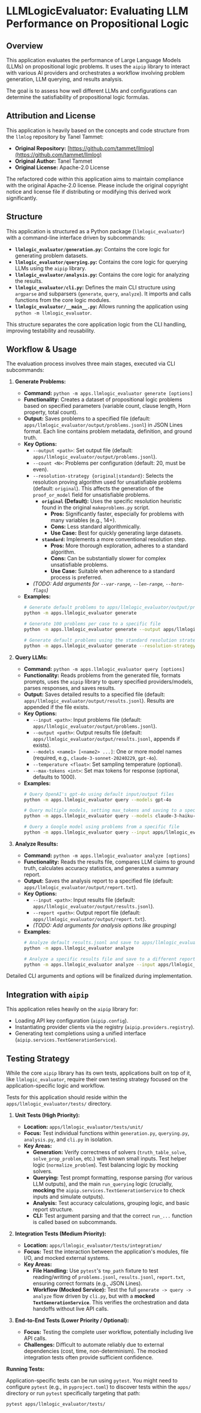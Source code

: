 # LLMLogicEvaluator: Evaluating LLM Performance on Propositional Logic

## Overview

This application evaluates the performance of Large Language Models (LLMs) on propositional logic problems. It uses the `aipip` library to interact with various AI providers and orchestrates a workflow involving problem generation, LLM querying, and results analysis.

The goal is to assess how well different LLMs and configurations can determine the satisfiability of propositional logic formulas.

## Attribution and License

This application is heavily based on the concepts and code structure from the `llmlog` repository by Tanel Tammet:

*   **Original Repository:** [https://github.com/tammet/llmlog](https://github.com/tammet/llmlog)
*   **Original Author:** Tanel Tammet
*   **Original License:** Apache-2.0 License

The refactored code within this application aims to maintain compliance with the original Apache-2.0 license. Please include the original copyright notice and license file if distributing or modifying this derived work significantly.

## Structure

This application is structured as a Python package (`llmlogic_evaluator`) with a command-line interface driven by subcommands:

*   **`llmlogic_evaluator/generation.py`:** Contains the core logic for generating problem datasets.
*   **`llmlogic_evaluator/querying.py`:** Contains the core logic for querying LLMs using the `aipip` library.
*   **`llmlogic_evaluator/analysis.py`:** Contains the core logic for analyzing the results.
*   **`llmlogic_evaluator/cli.py`:** Defines the main CLI structure using `argparse` and subparsers (`generate`, `query`, `analyze`). It imports and calls functions from the core logic modules.
*   **`llmlogic_evaluator/__main__.py`:** Allows running the application using `python -m llmlogic_evaluator`.

This structure separates the core application logic from the CLI handling, improving testability and reusability.

## Workflow & Usage

The evaluation process involves three main stages, executed via CLI subcommands:

1.  **Generate Problems:**
    *   **Command:** `python -m apps.llmlogic_evaluator generate [options]`
    *   **Functionality:** Creates a dataset of propositional logic problems based on specified parameters (variable count, clause length, Horn property, total count).
    *   **Output:** Saves problems to a specified file (default: `apps/llmlogic_evaluator/output/problems.jsonl`) in JSON Lines format. Each line contains problem metadata, definition, and ground truth.
    *   **Key Options:**
        *   `--output <path>`: Set output file (default: `apps/llmlogic_evaluator/output/problems.jsonl`).
        *   `--count <N>`: Problems per configuration (default: 20, must be even).
        *   `--resolution-strategy {original|standard}`: Selects the resolution proving algorithm used for unsatisfiable problems (default: `original`). This affects the generation of the `proof_or_model` field for unsatisfiable problems.
            *   **`original` (Default):** Uses the specific resolution heuristic found in the original `makeproblems.py` script. 
                *   **Pros:** Significantly faster, especially for problems with many variables (e.g., 14+).
                *   **Cons:** Less standard algorithmically.
                *   **Use Case:** Best for quickly generating large datasets.
            *   **`standard`:** Implements a more conventional resolution step.
                *   **Pros:** More thorough exploration, adheres to a standard algorithm.
                *   **Cons:** Can be substantially slower for complex unsatisfiable problems.
                *   **Use Case:** Suitable when adherence to a standard process is preferred.
        *   *(TODO: Add arguments for `--var-range`, `--len-range`, `--horn-flags`)*
    *   **Examples:**
        ```bash
        # Generate default problems to apps/llmlogic_evaluator/output/problems.jsonl
        python -m apps.llmlogic_evaluator generate

        # Generate 100 problems per case to a specific file
        python -m apps.llmlogic_evaluator generate --output apps/llmlogic_evaluator/output/problems_100.jsonl --count 100

        # Generate default problems using the standard resolution strategy
        python -m apps.llmlogic_evaluator generate --resolution-strategy standard
        ```

2.  **Query LLMs:**
    *   **Command:** `python -m apps.llmlogic_evaluator query [options]`
    *   **Functionality:** Reads problems from the generated file, formats prompts, uses the `aipip` library to query specified providers/models, parses responses, and saves results.
    *   **Output:** Saves detailed results to a specified file (default: `apps/llmlogic_evaluator/output/results.jsonl`). Results are appended if the file exists.
    *   **Key Options:**
        *   `--input <path>`: Input problems file (default: `apps/llmlogic_evaluator/output/problems.jsonl`).
        *   `--output <path>`: Output results file (default: `apps/llmlogic_evaluator/output/results.jsonl`, appends if exists).
        *   `--models <name1> [<name2> ...]`: One or more model names (required, e.g., `claude-3-sonnet-20240229`, `gpt-4o`).
        *   `--temperature <float>`: Set sampling temperature (optional).
        *   `--max-tokens <int>`: Set max tokens for response (optional, defaults to 1000).
    *   **Examples:**
        ```bash
        # Query OpenAI's gpt-4o using default input/output files
        python -m apps.llmlogic_evaluator query --models gpt-4o

        # Query multiple models, setting max_tokens and saving to a specific file
        python -m apps.llmlogic_evaluator query --models claude-3-haiku-20240307 gpt-4o --max-tokens 150 --output apps/llmlogic_evaluator/output/run1_results.jsonl

        # Query a Google model using problems from a specific file
        python -m apps.llmlogic_evaluator query --input apps/llmlogic_evaluator/output/problems_custom.jsonl --models gemini-1.5-flash-latest
        ```

3.  **Analyze Results:**
    *   **Command:** `python -m apps.llmlogic_evaluator analyze [options]`
    *   **Functionality:** Reads the results file, compares LLM claims to ground truth, calculates accuracy statistics, and generates a summary report.
    *   **Output:** Saves the analysis report to a specified file (default: `apps/llmlogic_evaluator/output/report.txt`).
    *   **Key Options:**
        *   `--input <path>`: Input results file (default: `apps/llmlogic_evaluator/output/results.jsonl`).
        *   `--report <path>`: Output report file (default: `apps/llmlogic_evaluator/output/report.txt`).
        *   *(TODO: Add arguments for analysis options like grouping)*
    *   **Examples:**
        ```bash
        # Analyze default results.jsonl and save to apps/llmlogic_evaluator/output/report.txt
        python -m apps.llmlogic_evaluator analyze

        # Analyze a specific results file and save to a different report file
        python -m apps.llmlogic_evaluator analyze --input apps/llmlogic_evaluator/output/run1_results.jsonl --report apps/llmlogic_evaluator/output/run1_analysis.txt
        ```

Detailed CLI arguments and options will be finalized during implementation.

## Integration with `aipip`

This application relies heavily on the `aipip` library for:

*   Loading API key configuration (`aipip.config`).
*   Instantiating provider clients via the registry (`aipip.providers.registry`).
*   Generating text completions using a unified interface (`aipip.services.TextGenerationService`).

## Testing Strategy

While the core `aipip` library has its own tests, applications built on top of it, like `llmlogic_evaluator`, require their own testing strategy focused on the application-specific logic and workflow.

Tests for this application should reside within the `apps/llmlogic_evaluator/tests/` directory.

1.  **Unit Tests (High Priority):**
    *   **Location:** `apps/llmlogic_evaluator/tests/unit/`
    *   **Focus:** Test individual functions within `generation.py`, `querying.py`, `analysis.py`, and `cli.py` in isolation.
    *   **Key Areas:**
        *   **Generation:** Verify correctness of solvers (`truth_table_solve`, `solve_prop_problem`, etc.) with known small inputs. Test helper logic (`normalize_problem`). Test balancing logic by mocking solvers.
        *   **Querying:** Test prompt formatting, response parsing (for various LLM outputs), and the main `run_querying` logic (crucially, **mocking** the `aipip.services.TextGenerationService` to check inputs and simulate outputs).
        *   **Analysis:** Test accuracy calculations, grouping logic, and basic report structure.
        *   **CLI:** Test argument parsing and that the correct `run_...` function is called based on subcommands.

2.  **Integration Tests (Medium Priority):**
    *   **Location:** `apps/llmlogic_evaluator/tests/integration/`
    *   **Focus:** Test the interaction between the application's modules, file I/O, and mocked external systems.
    *   **Key Areas:**
        *   **File Handling:** Use `pytest`'s `tmp_path` fixture to test reading/writing of `problems.jsonl`, `results.jsonl`, `report.txt`, ensuring correct formats (e.g., JSON Lines).
        *   **Workflow (Mocked Service):** Test the full `generate -> query -> analyze` flow driven by `cli.py`, but with a **mocked `TextGenerationService`**. This verifies the orchestration and data handoffs without live API calls.

3.  **End-to-End Tests (Lower Priority / Optional):**
    *   **Focus:** Testing the complete user workflow, potentially including live API calls.
    *   **Challenges:** Difficult to automate reliably due to external dependencies (cost, time, non-determinism). The mocked integration tests often provide sufficient confidence.

**Running Tests:**

Application-specific tests can be run using `pytest`. You might need to configure `pytest` (e.g., in `pyproject.toml`) to discover tests within the `apps/` directory or run `pytest` specifically targeting that path:

```bash
pytest apps/llmlogic_evaluator/tests/
``` 